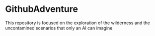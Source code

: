 # GithubAdventure
This repository is focused on the exploration of the wilderness and the uncontamined scenarios that only an AI can imagine
